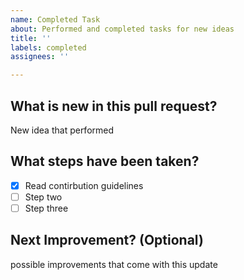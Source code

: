 ```yaml
---
name: Completed Task
about: Performed and completed tasks for new ideas
title: ''
labels: completed
assignees: ''

---
```


## What is new in this pull request?
New idea that performed

## What steps have been taken?
- [x] Read contirbution guidelines
- [ ] Step two
- [ ] Step three

## Next Improvement? (Optional)
possible improvements that come with this update
